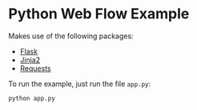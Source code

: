 Python Web Flow Example
=======================

Makes use of the following packages:

* [Flask](http://flask.pocoo.org/)
* [Jinja2](http://jinja.pocoo.org/docs/)
* [Requests](http://docs.python-requests.org/en/latest/)

To run the example, just run the file `app.py`:

```shell
python app.py
```